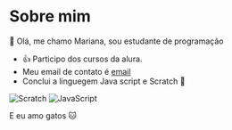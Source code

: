 # Sobre mim
:wave: Olá, me chamo Mariana, sou estudante de programação
- :thumbsup: Participo dos cursos da alura.
- Meu email de contato é [email](marianathomazsacht@gmail.com)
- Conclui a linguegem Java script e Scratch  :clap:

![Scratch](https://img.shields.io/badge/Scratch-4D97FF?style=for-the-badge&logo=Scratch&logoColor=white) ![JavaScript](https://img.shields.io/badge/JavaScript-323330?style=for-the-badge&logo=javascript&logoColor=F7DF1E) 

E eu amo gatos  :cat:
